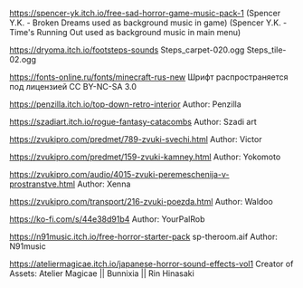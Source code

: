 ﻿https://spencer-yk.itch.io/free-sad-horror-game-music-pack-1
(Spencer Y.K. - Broken Dreams used as background music in game) 
(Spencer Y.K. - Time's Running Out used as background music in main menu) 


https://dryoma.itch.io/footsteps-sounds
Steps_carpet-020.ogg
Steps_tile-02.ogg

https://fonts-online.ru/fonts/minecraft-rus-new
Шрифт распространяется под лицензией CC BY-NC-SA 3.0

https://penzilla.itch.io/top-down-retro-interior
Author: Penzilla

https://szadiart.itch.io/rogue-fantasy-catacombs
Author: Szadi art

https://zvukipro.com/predmet/789-zvuki-svechi.html
Author: Victor

https://zvukipro.com/predmet/159-zvuki-kamney.html
Author: Yokomoto

https://zvukipro.com/audio/4015-zvuki-peremeschenija-v-prostranstve.html
Author: Xenna

https://zvukipro.com/transport/216-zvuki-poezda.html
Author:  Waldoo

https://ko-fi.com/s/44e38d91b4
Author: YourPalRob

https://n91music.itch.io/free-horror-starter-pack
sp-theroom.aif
Author: N91music


https://ateliermagicae.itch.io/japanese-horror-sound-effects-vol1
Creator of Assets: Atelier Magicae || Bunnixia || Rin Hinasaki


